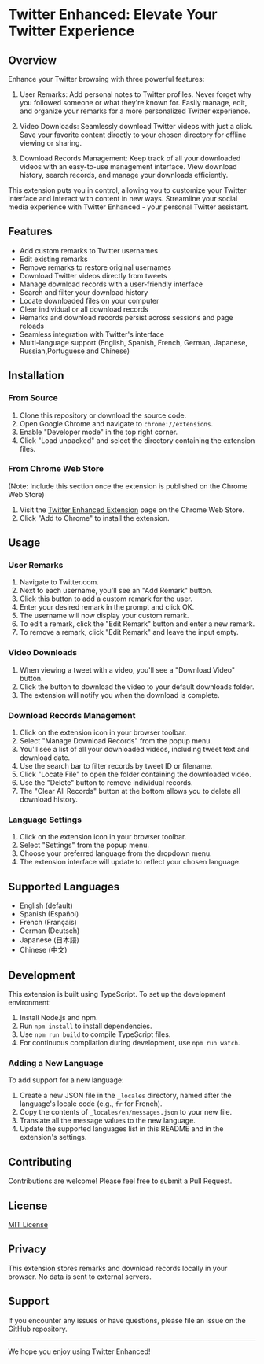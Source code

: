# Twitter Enhanced: Elevate Your Twitter Experience

## Overview

Enhance your Twitter browsing with three powerful features:

1. User Remarks:
   Add personal notes to Twitter profiles. Never forget why you followed someone or what they're known for. Easily manage, edit, and organize your remarks for a more personalized Twitter experience.

2. Video Downloads:
   Seamlessly download Twitter videos with just a click. Save your favorite content directly to your chosen directory for offline viewing or sharing.

3. Download Records Management:
   Keep track of all your downloaded videos with an easy-to-use management interface. View download history, search records, and manage your downloads efficiently.

This extension puts you in control, allowing you to customize your Twitter interface and interact with content in new ways. Streamline your social media experience with Twitter Enhanced - your personal Twitter assistant.

## Features

- Add custom remarks to Twitter usernames
- Edit existing remarks
- Remove remarks to restore original usernames
- Download Twitter videos directly from tweets
- Manage download records with a user-friendly interface
- Search and filter your download history
- Locate downloaded files on your computer
- Clear individual or all download records
- Remarks and download records persist across sessions and page reloads
- Seamless integration with Twitter's interface
- Multi-language support (English, Spanish, French, German, Japanese, Russian,Portuguese and Chinese)

## Installation

### From Source

1. Clone this repository or download the source code.
2. Open Google Chrome and navigate to `chrome://extensions`.
3. Enable "Developer mode" in the top right corner.
4. Click "Load unpacked" and select the directory containing the extension files.

### From Chrome Web Store

(Note: Include this section once the extension is published on the Chrome Web Store)

1. Visit the [Twitter Enhanced Extension](https://chrome.google.com/webstore/detail/cdcjmkiabmominbckhhcbjleidhddjfc) page on the Chrome Web Store.
2. Click "Add to Chrome" to install the extension.

## Usage

### User Remarks

1. Navigate to Twitter.com.
2. Next to each username, you'll see an "Add Remark" button.
3. Click this button to add a custom remark for the user.
4. Enter your desired remark in the prompt and click OK.
5. The username will now display your custom remark.
6. To edit a remark, click the "Edit Remark" button and enter a new remark.
7. To remove a remark, click "Edit Remark" and leave the input empty.

### Video Downloads

1. When viewing a tweet with a video, you'll see a "Download Video" button.
2. Click the button to download the video to your default downloads folder.
3. The extension will notify you when the download is complete.

### Download Records Management

1. Click on the extension icon in your browser toolbar.
2. Select "Manage Download Records" from the popup menu.
3. You'll see a list of all your downloaded videos, including tweet text and download date.
4. Use the search bar to filter records by tweet ID or filename.
5. Click "Locate File" to open the folder containing the downloaded video.
6. Use the "Delete" button to remove individual records.
7. The "Clear All Records" button at the bottom allows you to delete all download history.

### Language Settings

1. Click on the extension icon in your browser toolbar.
2. Select "Settings" from the popup menu.
3. Choose your preferred language from the dropdown menu.
4. The extension interface will update to reflect your chosen language.

## Supported Languages

- English (default)
- Spanish (Español)
- French (Français)
- German (Deutsch)
- Japanese (日本語)
- Chinese (中文)

## Development

This extension is built using TypeScript. To set up the development environment:

1. Install Node.js and npm.
2. Run `npm install` to install dependencies.
3. Use `npm run build` to compile TypeScript files.
4. For continuous compilation during development, use `npm run watch`.

### Adding a New Language

To add support for a new language:

1. Create a new JSON file in the `_locales` directory, named after the language's locale code (e.g., `fr` for French).
2. Copy the contents of `_locales/en/messages.json` to your new file.
3. Translate all the message values to the new language.
4. Update the supported languages list in this README and in the extension's settings.

## Contributing

Contributions are welcome! Please feel free to submit a Pull Request.

## License

[MIT License](LICENSE)

## Privacy

This extension stores remarks and download records locally in your browser. No data is sent to external servers.

## Support

If you encounter any issues or have questions, please file an issue on the GitHub repository.

---

We hope you enjoy using Twitter Enhanced!